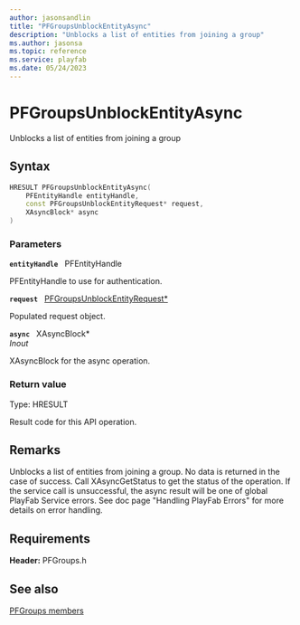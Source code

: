 ```yaml
---
author: jasonsandlin
title: "PFGroupsUnblockEntityAsync"
description: "Unblocks a list of entities from joining a group"
ms.author: jasonsa
ms.topic: reference
ms.service: playfab
ms.date: 05/24/2023
---
```


# PFGroupsUnblockEntityAsync  

Unblocks a list of entities from joining a group  

## Syntax  
  
```cpp
HRESULT PFGroupsUnblockEntityAsync(  
    PFEntityHandle entityHandle,  
    const PFGroupsUnblockEntityRequest* request,  
    XAsyncBlock* async  
)  
```  
  
### Parameters  
  
**`entityHandle`** &nbsp; PFEntityHandle  
  
PFEntityHandle to use for authentication.  
  
**`request`** &nbsp; [PFGroupsUnblockEntityRequest*](../../pfgroupstypes/structs/pfgroupsunblockentityrequest.md)  
  
Populated request object.  
  
**`async`** &nbsp; XAsyncBlock*  
*_Inout_*  
  
XAsyncBlock for the async operation.  
  
  
### Return value
Type: HRESULT
  
Result code for this API operation.
  
## Remarks  
  
Unblocks a list of entities from joining a group. No data is returned in the case of success. Call XAsyncGetStatus to get the status of the operation. If the service call is unsuccessful, the async result will be one of global PlayFab Service errors. See doc page "Handling PlayFab Errors" for more details on error handling.
  
## Requirements  
  
**Header:** PFGroups.h
  
## See also  
[PFGroups members](../pfgroups_members.md)  

  
  
